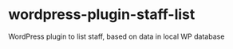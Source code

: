 wordpress-plugin-staff-list
===========================

WordPress plugin to list staff, based on data in local WP database
